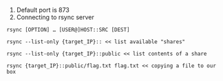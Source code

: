 1. Default port is 873
2. Connecting to rsync server
```
rsync [OPTION] … [USER@]HOST::SRC [DEST]

rsync --list-only {target_IP}:: << list available "shares"

rsync --list-only {target_IP}::public << list contents of a share

rsync {target_IP}::public/flag.txt flag.txt << copying a file to our box

```